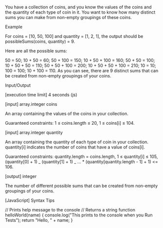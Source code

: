 You have a collection of coins,
and you know the values of the coins and the quantity of each type of coin in it.
You want to know how many distinct sums you can make
from non-empty groupings of these coins.

Example

For coins = [10, 50, 100] and quantity = [1, 2, 1], the output should be
possibleSums(coins, quantity) = 9.

Here are all the possible sums:

50 = 50;
10 + 50 = 60;
50 + 100 = 150;
10 + 50 + 100 = 160;
50 + 50 = 100;
10 + 50 + 50 = 110;
50 + 50 + 100 = 200;
10 + 50 + 50 + 100 = 210;
10 = 10;
100 = 100;
10 + 100 = 110.
As you can see, there are 9 distinct sums that can be created from non-empty groupings of your coins.

Input/Output

[execution time limit] 4 seconds (js)

[input] array.integer coins

An array containing the values of the coins in your collection.

Guaranteed constraints:
1 ≤ coins.length ≤ 20,
1 ≤ coins[i] ≤ 104.

[input] array.integer quantity

An array containing the quantity of each type of coin in your collection. quantity[i] indicates the number of coins that have a value of coins[i].

Guaranteed constraints:
quantity.length = coins.length,
1 ≤ quantity[i] ≤ 105,
(quantity[0] + 1) _ (quantity[1] + 1) _ ... \* (quantity[quantity.length - 1] + 1) <= 106.

[output] integer

The number of different possible sums that can be created from non-empty groupings of your coins.

[JavaScript] Syntax Tips

// Prints help message to the console
// Returns a string
function helloWorld(name) {
console.log("This prints to the console when you Run Tests");
return "Hello, " + name;
}
